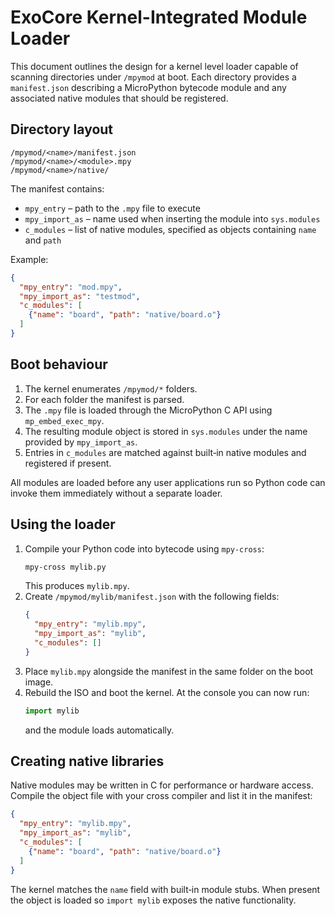 # ExoCore Kernel-Integrated Module Loader

This document outlines the design for a kernel level loader capable of scanning directories under `/mpymod` at boot. Each directory provides a `manifest.json` describing a MicroPython bytecode module and any associated native modules that should be registered.

## Directory layout
```
/mpymod/<name>/manifest.json
/mpymod/<name>/<module>.mpy
/mpymod/<name>/native/
```

The manifest contains:
- `mpy_entry` – path to the `.mpy` file to execute
- `mpy_import_as` – name used when inserting the module into `sys.modules`
- `c_modules` – list of native modules, specified as objects containing `name` and `path`

Example:
```json
{
  "mpy_entry": "mod.mpy",
  "mpy_import_as": "testmod",
  "c_modules": [
    {"name": "board", "path": "native/board.o"}
  ]
}
```

## Boot behaviour
1. The kernel enumerates `/mpymod/*` folders.
2. For each folder the manifest is parsed.
3. The `.mpy` file is loaded through the MicroPython C API using `mp_embed_exec_mpy`.
4. The resulting module object is stored in `sys.modules` under the name provided by `mpy_import_as`.
5. Entries in `c_modules` are matched against built‑in native modules and registered if present.

All modules are loaded before any user applications run so Python code can invoke them immediately without a separate loader.

## Using the loader

1. Compile your Python code into bytecode using `mpy-cross`:
   ```bash
   mpy-cross mylib.py
   ```
   This produces `mylib.mpy`.
2. Create `/mpymod/mylib/manifest.json` with the following fields:
   ```json
   {
     "mpy_entry": "mylib.mpy",
     "mpy_import_as": "mylib",
     "c_modules": []
   }
   ```
3. Place `mylib.mpy` alongside the manifest in the same folder on the boot image.
4. Rebuild the ISO and boot the kernel. At the console you can now run:
   ```python
   import mylib
   ```
   and the module loads automatically.

## Creating native libraries

Native modules may be written in C for performance or hardware access.
Compile the object file with your cross compiler and list it in the manifest:

```json
{
  "mpy_entry": "mylib.mpy",
  "mpy_import_as": "mylib",
  "c_modules": [
    {"name": "board", "path": "native/board.o"}
  ]
}
```

The kernel matches the `name` field with built‑in module stubs. When present the
object is loaded so `import mylib` exposes the native functionality.
